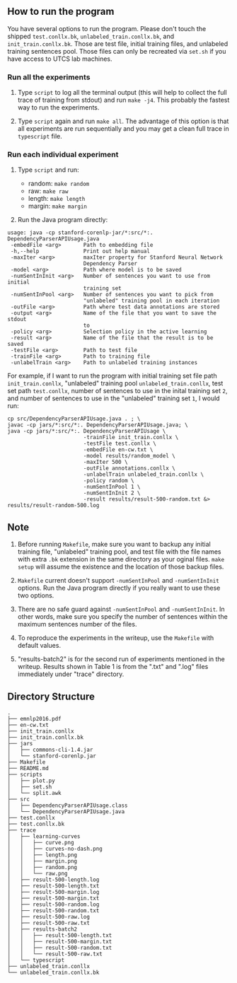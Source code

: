 ## How to run the program

You have several options to run the program. Please don't touch the shipped `test.conllx.bk`, 
`unlabeled_train.conllx.bk`, and `init_train.conllx.bk`. Those are test file, initial training files,
and unlabeled training sentences pool. Those files can only be recreated via `set.sh` if you have access
to UTCS lab machines. 

### Run all the experiments

1. Type `script` to log all the terminal output (this will help to collect the full trace
of training from stdout) and run `make -j4`. This probably the fastest way to run the 
experiments.

2. Type `script` again and run `make all`. The advantage of this option is that all
experiments are run sequentially and you may get a clean full trace in `typescript` file.

### Run each individual experiment

1. Type `script` and run:

    - random: `make random`
    - raw: `make raw`
    - length: `make length`
    - margin: `make margin`

2. Run the Java program directly:

```
usage: java -cp stanford-corenlp-jar/*:src/*:. DependencyParserAPIUsage.java
 -embedFile <arg>       Path to embedding file
 -h,--help              Print out help manual
 -maxIter <arg>         maxIter property for Stanford Neural Network
                        Dependency Parser
 -model <arg>           Path where model is to be saved
 -numSentInInit <arg>   Number of sentences you want to use from initial
                        training set
 -numSentInPool <arg>   Number of sentences you want to pick from
                        "unlabeled" training pool in each iteration
 -outFile <arg>         Path where test data annotations are stored
 -output <arg>          Name of the file that you want to save the stdout
                        to
 -policy <arg>          Selection policy in the active learning
 -result <arg>          Name of the file that the result is to be saved
 -testFile <arg>        Path to test file
 -trainFile <arg>       Path to training file
 -unlabelTrain <arg>    Path to unlabeled training instances
```

For example, if I want to run the program with initial training set file path `init_train.conllx`,
"unlabeled" training pool `unlabeled_train.conllx`, test set path `test.conllx`, number of sentences
to use in the inital training set `2`, and number of sentences to use in the "unlabeled" training set
`1`, I would run:
    
    
    cp src/DependencyParserAPIUsage.java . ; \
    javac -cp jars/*:src/*:. DependencyParserAPIUsage.java; \
    java -cp jars/*:src/*:. DependencyParserAPIUsage \
                            -trainFile init_train.conllx \
                            -testFile test.conllx \
                            -embedFile en-cw.txt \
                            -model results/random_model \
                            -maxIter 500 \
                            -outFile annotations.conllx \
                            -unlabelTrain unlabeled_train.conllx \
                            -policy random \
                            -numSentInPool 1 \
                            -numSentInInit 2 \
                            -result results/result-500-random.txt &> results/result-random-500.log
    

## Note

1. Before running `Makefile`, make sure you want to backup any initial training file, "unlabeled" training
pool, and test file with the file names with extra `.bk` extension in the same directory as your oginal files. 
`make setup` will assume the existence and the location of those backup files.

2. `Makefile` current doesn't support `-numSentInPool` and `-numSentInInit` options. Run the Java program
directly if you really want to use these two options.

3. There are no safe guard against `-numSentInPool` and `-numSentInInit`. In other words, make sure you
specify the number of sentences within the maximum sentences number of the files.

4. To reproduce the experiments in the writeup, use the `Makefile` with default values.

5. "results-batch2" is for the second run of experiments mentioned in the writeup. Results shown in
Table 1 is from the ".txt" and ".log" files immediately under "trace" directory.

## Directory Structure

```
.
├── emnlp2016.pdf
├── en-cw.txt
├── init_train.conllx
├── init_train.conllx.bk
├── jars
│   ├── commons-cli-1.4.jar
│   └── stanford-corenlp.jar
├── Makefile
├── README.md
├── scripts
│   ├── plot.py
│   ├── set.sh
│   └── split.awk
├── src
│   ├── DependencyParserAPIUsage.class
│   └── DependencyParserAPIUsage.java
├── test.conllx
├── test.conllx.bk
├── trace
│   ├── learning-curves
│   │   ├── curve.png
│   │   ├── curves-no-dash.png
│   │   ├── length.png
│   │   ├── margin.png
│   │   ├── random.png
│   │   └── raw.png
│   ├── result-500-length.log
│   ├── result-500-length.txt
│   ├── result-500-margin.log
│   ├── result-500-margin.txt
│   ├── result-500-random.log
│   ├── result-500-random.txt
│   ├── result-500-raw.log
│   ├── result-500-raw.txt
│   ├── results-batch2
│   │   ├── result-500-length.txt
│   │   ├── result-500-margin.txt
│   │   ├── result-500-random.txt
│   │   └── result-500-raw.txt
│   └── typescript
├── unlabeled_train.conllx
└── unlabeled_train.conllx.bk
```

